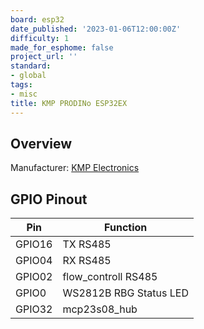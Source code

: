 ```yaml
---
board: esp32
date_published: '2023-01-06T12:00:00Z'
difficulty: 1
made_for_esphome: false
project_url: ''
standard:
- global
tags:
- misc
title: KMP PRODINo ESP32EX
---
```


## Overview

Manufacturer: [KMP Electronics](https://kmpelectronics.eu/shop/prodino-esp32ex/)

## GPIO Pinout

| Pin    | Function                           |
| ------ | ---------------------------------- |
| GPIO16 | TX RS485                           |
| GPIO04 | RX RS485                           |
| GPIO02 | flow_controll RS485                |
| GPIO0  | WS2812B RBG Status LED             |
| GPIO32 | mcp23s08_hub                       |